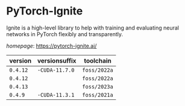 # PyTorch-Ignite

Ignite is a high-level library to help with training and evaluating neural networks in PyTorch flexibly and transparently.

*homepage*: <https://pytorch-ignite.ai/>

version | versionsuffix | toolchain
--------|---------------|----------
``0.4.12`` | ``-CUDA-11.7.0`` | ``foss/2022a``
``0.4.12`` |  | ``foss/2022a``
``0.4.13`` |  | ``foss/2023a``
``0.4.9`` | ``-CUDA-11.3.1`` | ``foss/2021a``
